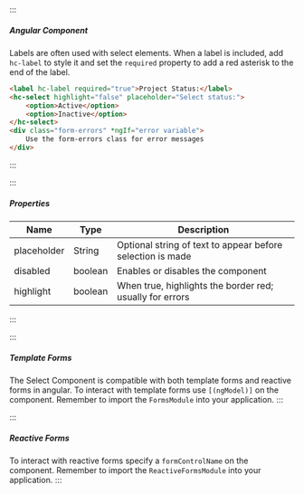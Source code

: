 :::

##### Angular Component

Labels are often used with select elements. When a label is included, add `hc-label` to style it and set the `required` property to add a red asterisk to the end of the label.

```html
<label hc-label required="true">Project Status:</label>
<hc-select highlight="false" placeholder="Select status:">
    <option>Active</option>
    <option>Inactive</option>
</hc-select>
<div class="form-errors" *ngIf="error variable">
    Use the form-errors class for error messages
</div>
```

:::

:::

##### Properties

| Name        | Type    | Description                                                |
| ----------- | ------- | ---------------------------------------------------------- |
| placeholder | String  | Optional string of text to appear before selection is made |
| disabled    | boolean | Enables or disables the component                          |
| highlight   | boolean | When true, highlights the border red; usually for errors   |

:::

:::

##### Template Forms

The Select Component is compatible with both template forms and reactive forms in angular. To interact with template forms use `[(ngModel)]` on the component. Remember to import the `FormsModule` into your application.
:::

:::

##### Reactive Forms

To interact with reactive forms specify a `formControlName` on the component. Remember to import the `ReactiveFormsModule` into your application.
:::
